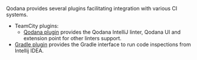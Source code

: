 [//]: # (title: Qodana plugins)

Qodana provides several plugins facilitating integration with various CI systems.

 - TeamCity plugins:
   - [Qodana plugin](qodana-teamcity-plugin.md) provides the Qodana IntelliJ linter, Qodana UI and extension point for other linters support.
 - [Gradle plugin](qodana_gradle_plugin.md) provides the Gradle interface to run code inspections from Intellij IDEA.
